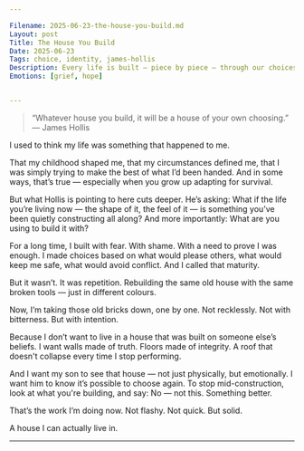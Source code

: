 ```yaml
---

Filename: 2025-06-23-the-house-you-build.md
Layout: post
Title: The House You Build
Date: 2025-06-23
Tags: choice, identity, james-hollis
Description: Every life is built — piece by piece — through our choices. The question is: are we building out of fear and habit, or from a place of freedom?
Emotions: [grief, hope]


---
```


> “Whatever house you build, it will be a house of your own choosing.”
— James Hollis



I used to think my life was something that happened to me.

That my childhood shaped me, that my circumstances defined me, that I was simply trying to make the best of what I’d been handed. And in some ways, that’s true — especially when you grow up adapting for survival.

But what Hollis is pointing to here cuts deeper.
He’s asking: What if the life you’re living now — the shape of it, the feel of it — is something you’ve been quietly constructing all along?
And more importantly: What are you using to build it with?

For a long time, I built with fear.
With shame.
With a need to prove I was enough.
I made choices based on what would please others, what would keep me safe, what would avoid conflict. And I called that maturity.

But it wasn’t.
It was repetition.
Rebuilding the same old house with the same broken tools — just in different colours.

Now, I’m taking those old bricks down, one by one.
Not recklessly. Not with bitterness.
But with intention.

Because I don’t want to live in a house that was built on someone else’s beliefs.
I want walls made of truth.
Floors made of integrity.
A roof that doesn't collapse every time I stop performing.

And I want my son to see that house — not just physically, but emotionally.
I want him to know it’s possible to choose again.
To stop mid-construction, look at what you're building, and say: No — not this. Something better.

That’s the work I’m doing now.
Not flashy. Not quick.
But solid.

A house I can actually live in.


---
